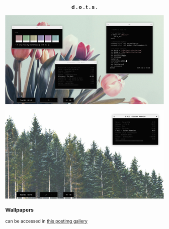 <h3 align="center">d . o . t . s .</h3>

<p align="center"

![img](scrots/what.png)

</p>

<p align="center"

![img](scrots/what1.png)

</p>

### Wallpapers

can be accessed in [this postimg gallery](https://postimg.cc/gallery/s74RhYs)

